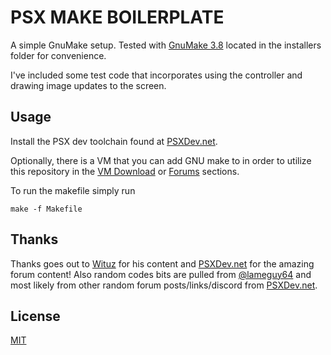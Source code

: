 # PSX MAKE BOILERPLATE

A simple GnuMake setup. Tested with [GnuMake 3.8](https://sourceforge.net/projects/gnuwin32/files/make/3.81/make-3.81-bin.zip/download?use_mirror=svwh&download=) located in the installers folder for convenience.

I've included some test code that incorporates using the controller and drawing image updates to the screen.

## Usage

Install the PSX dev toolchain found at [PSXDev.net](https://psxdev.net). 

Optionally, there is a VM that you can add GNU make to in order to utilize this repository in the [VM Download](http://www.psxdev.net/help/virtual_machine.html) or [Forums](http://www.psxdev.net/forum/index.php) sections.

To run the makefile simply run

```make -f Makefile```

## Thanks

Thanks goes out to [Wituz](https://github.com/Wituz/) for his content and [PSXDev.net](https://psxdev.net) for the amazing forum content! 
Also random codes bits are pulled from [@lameguy64](https://github.com/Lameguy64) and most likely from other random forum posts/links/discord from [PSXDev.net](https://psxdev.net).

## License
[MIT](https://choosealicense.com/licenses/mit/)
